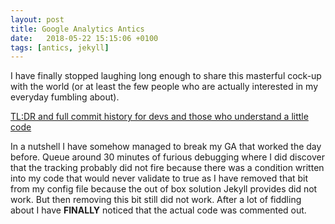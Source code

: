 ```yaml
---
layout: post
title: Google Analytics Antics
date:   2018-05-22 15:15:06 +0100
tags: [antics, jekyll]
---
```


I have finally stopped laughing long enough to share this masterful cock-up with the world (or at least the few people who are actually interested in my everyday fumbling about).

[TL:DR and full commit history for devs and those who understand a little code](https://github.com/krisztin/krisztin.github.io/issues/23)

In a nutshell I have somehow managed to break my GA that worked the day before. Queue around 30 minutes of furious debugging where I did discover that the tracking probably did not fire because there was a condition written into my code that would never validate to true as I have removed that bit from my config file because the out of box solution Jekyll provides did not work.
But then removing this bit still did not work. After a lot of fiddling about I have **FINALLY** noticed that the actual code was commented out.